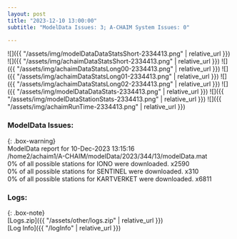 ```yaml
---
layout: post
title: "2023-12-10 13:00:00"
subtitle: "ModelData Issues: 3; A-CHAIM System Issues: 0"

---
```


![]({{ "/assets/img/modelDataDataStatsShort-2334413.png" | relative_url }})
![]({{ "/assets/img/achaimDataStatsShort-2334413.png" | relative_url }})
![]({{ "/assets/img/achaimDataStatsLong00-2334413.png" | relative_url }})
![]({{ "/assets/img/achaimDataStatsLong01-2334413.png" | relative_url }})
![]({{ "/assets/img/achaimDataStatsLong02-2334413.png" | relative_url }})
![]({{ "/assets/img/modelDataDataStats-2334413.png" | relative_url }})
![]({{ "/assets/img/modelDataStationStats-2334413.png" | relative_url }})
![]({{ "/assets/img/achaimRunTime-2334413.png" | relative_url }})


### ModelData Issues:  
  
{: .box-warning}  
 ModelData report for 10-Dec-2023 13:15:16   
 /home2/achaim1/A-CHAIM/modelData/2023/344/13/modelData.mat   
 0% of all possible stations for IONO were downloaded. x2590   
 0% of all possible stations for SENTINEL were downloaded. x310   
 0% of all possible stations for KARTVERKET were downloaded. x6811   
  


### Logs:  
  
{: .box-note}  
[Logs.zip]({{ "/assets/other/logs.zip" | relative_url }})  
[Log Info]({{ "/logInfo" | relative_url }})  
